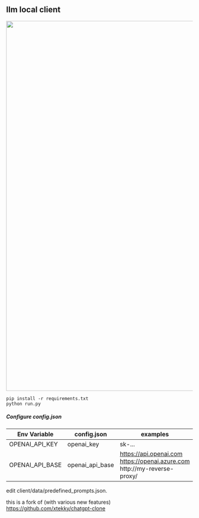 ## llm local client  

<img src="preview.gif" width="1000" height="auto"/>  

```
pip install -r requirements.txt  
python run.py  
```

##### Configure config.json  

| Env Variable    | config.json    | examples                                           |
|-----------------|----------------|----------------------------------------------------|
| OPENAI_API_KEY  | openai_key     | sk-...                                             
| OPENAI_API_BASE | openai_api_base | https://api.openai.com <br> https://openai.azure.com <br> http://my-reverse-proxy/  

edit client/data/predefined_prompts.json.  

this is a fork of (with various new features) https://github.com/xtekky/chatgpt-clone  

